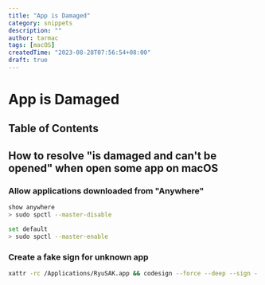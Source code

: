 ```yaml
---
title: "App is Damaged"
category: snippets
description: ""
author: tarmac
tags: [macOS]
createdTime: "2023-08-28T07:56:54+08:00"
draft: true
---
```


# App is Damaged

## Table of Contents

## How to resolve "is damaged and can't be opened" when open some app on macOS

### Allow applications downloaded from "Anywhere"

```bash
show anywhere
> sudo spctl --master-disable

set default
> sudo spctl --master-enable
```

### Create a fake sign for unknown app

```bash
xattr -rc /Applications/RyuSAK.app && codesign --force --deep --sign - /Applications/RyuSAK.app
```
